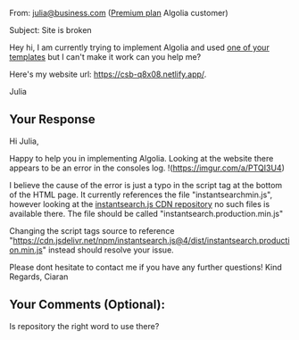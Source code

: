 From: julia@business.com ([Premium plan](https://www.algolia.com/pricing/) Algolia customer)

Subject: Site is broken

Hey hi, I am currently trying to implement Algolia and used [one of your templates](https://codesandbox.io/s/github/algolia/create-instantsearch-app/tree/templates/instantsearch.js) but I can't make it work can you help me?

Here's my website url: https://csb-q8x08.netlify.app/.

Julia

## Your Response
Hi Julia,

Happy to help you in implementing Algolia. Looking at the website there appears to be an error in the consoles log. 
!(https://imgur.com/a/PTQI3U4)

I believe the cause of the error is just a typo in the script tag at the bottom of the HTML page. It currently references the file "instantsearchmin.js", however looking at the [instantsearch.js CDN repository](https://cdn.jsdelivr.net/npm/instantsearch.js@4.33.2/dist/) no such files is available there. The file should be called "instantsearch.production.min.js"

Changing the script tags source to reference "https://cdn.jsdelivr.net/npm/instantsearch.js@4/dist/instantsearch.production.min.js" instead should resolve your issue.

Please dont hesitate to contact me if you have any further questions!
Kind Regards,
Ciaran


## Your Comments (Optional): 
Is repository the right word to use there?